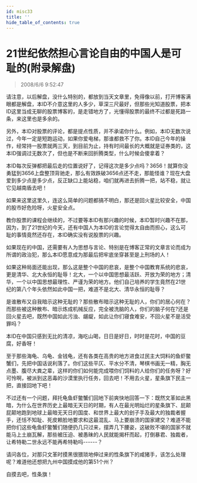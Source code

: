 ```yaml
---
id: misc33
title: ''
hide_table_of_contents: true
---
```


# 21世纪依然担心言论自由的中国人是可耻的(附录解盘)

> 2008/6/6 9:52:47

<div style={{color: '#660099', fontSize: '16px', fontWeight: 'bold'}}>

请注意，以后解盘，没什么特别的，都放到当天文章里，免得像以前，打开博客满眼都是解盘，本ID不介意这里的人多少，草深三尺最好，但那些光知道股票，把本ID这里当成无聊的股票博客的，是走错地方了，光懂得股票的最终不过都是死路一条，来这里也是多余的。

另外，本ID对股票的评论，都是提点性质，并不承诺你什么。例如，本ID无数次说过，今年一定是短跑运动，如果你爱电梯，那谁都救不了你。本ID自己今年的操作，经常持一股票就两三天，到目前为止，持有时间最长的大概就是证券类的，这本ID强调过无数次了，但也是不断来回折腾类型，什么时候会傻拿着？

本ID每次反弹都把最后走的位置说好了，记得这次是多少点吗？3656！就算你没勇猛到3656上盘整顶背驰走，那么有效跌破3656点还不走，那能怪谁？现在大盘爱到多少点是多少点，反正缺口上能站稳，咱们就再进去折腾一把，站不稳，就让它见越南盾去吧！

如果来这里这里久，连这么简单的问题都搞不明白，那还是回火星比较安全，中国的股市好危险呀，火星安全点。

</div>

<div style={{color: '#FF0000', fontSize: '22px', fontWeight: 'bold'}}>

教你股票的课程会继续的，不过要等本ID有那兴趣的时候，本ID暂时兴趣不在那，因为，到了21世纪的今天，还有中国人为本ID的言论觉得太自由而担心，这么可耻的事情竟然还存在，本ID确实没有说股票的兴趣。

</div>


<div style={{color: '#990000', fontSize: '32px', fontWeight: 'bold'}}>

如果现在的中国，还需要有人为思想与言论、特别是在博客正常的文章言论而成为所谓的政治犯，那么本ID愿意成为那最后把牢底坐穿甚至是上刑场的人！

</div>

<div style={{color: '#FF0000', fontSize: '22px', fontWeight: 'bold'}}>

如果这种局面还能出现，那么这是整个中国的悲哀，是整个中国教育系统的悲哀，更是清华、北大永恒的耻辱！北大，一个以中国思想最活跃、开放为荣的地方；清华，一个以中国思想最理性、严谨为荣的地方。他们自己培养的学生竟然在21世纪的第八个年头依然如此中国一把，难道不是北大、清华永恒的耻辱？

是谁散布又自我暗示这种无耻的？那些散布暗示这种无耻的人，你们的居心何在？而那些被这种散布、暗示炼成机械反应，完全被洗脑的人，你们的脑子何在?还是回火星去吧，既然中国如此污浊、龌龊，如此让你们寝食难安，不回火星不是活受罪吗？

</div>

<div style={{color: '#990000', fontSize: '32px', fontWeight: 'bold'}}>

本ID在中国只感到无比的清凉，海吃山喝，日日是好日，时时是花时，中国的豆腐，好香呀！

</div>

<div style={{color: '#FF0000', fontSize: '22px', fontWeight: 'bold'}}>

至于那些海龟、乌龟、金钱龟，还有各类在高贵的地方进食过民主大饲料的鱼虾鳖蟹们，先把中国话说利落了。你们这些平仄、平水分不清，琴棋书画无一精，胸无点墨、腹尽大粪之辈，这样的你们如何能完成喂你们饲料的人给你们的任务呀？好可怜啊，被派到这恶毒的沙漠里执行任务，回去吧！不用去火星，星条旗下民主一把，直接回地下吧！

不过还有一个问题，拜托龟鱼虾鳖蟹们回地下前爽快地回答一下：既然文革如此黑暗，为什么在世界历史上最暗无天日的时期，有人在最光明灿烂的星条旗下、屁颠屁颠地跑到地球上最暗无天日的国度、和世界上最大的刽子手及最大的独裁者握手，还恬不知耻、死皮赖脸地要求和这最混乱、马上要崩溃的国家建交？难道不能把你们这些龟鱼虾鳖蟹们随便扔几只过来，摆弄几下腰姿，这破败不堪的国家不就能马上土崩瓦解，那些被压迫、被愚昧的人民就能揭杆而起，打倒暴君、独裁者，让希特勒二世永远不能再希特勒吗------？

请问各位，对那只文革时摸黑很猥琐地伸过来的性条旗下的咸猪手，该怎么处理呢？难道他还想把九州中国摸成他的第51个州？

自摸去吧，性条旗！

</div>